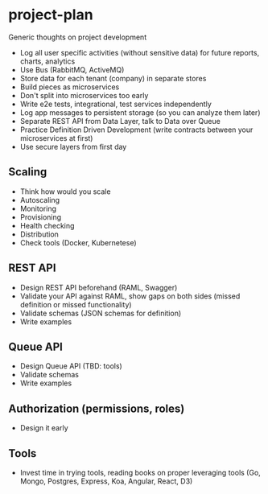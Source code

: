 # project-plan
Generic thoughts on project development

- Log all user specific activities (without sensitive data) for future reports, charts, analytics
- Use Bus (RabbitMQ, ActiveMQ)
- Store data for each tenant (company) in separate stores
- Build pieces as microservices
- Don't split into microservices too early
- Write e2e tests, integrational, test services independently
- Log app messages to persistent storage (so you can analyze them later)
- Separate REST API from Data Layer, talk to Data over Queue
- Practice Definition Driven Development (write contracts between your microservices at first)
- Use secure layers from first day

## Scaling
- Think how would you scale
- Autoscaling
- Monitoring
- Provisioning
- Health checking
- Distribution
- Check tools (Docker, Kubernetese)

## REST API
- Design REST API beforehand (RAML, Swagger) 
- Validate your API against RAML, show gaps on both sides (missed definition or missed functionality)
- Validate schemas (JSON schemas for definition)
- Write examples

## Queue API
- Design Queue API (TBD: tools)
- Validate schemas
- Write examples

## Authorization (permissions, roles)
- Design it early

## Tools
- Invest time in trying tools, reading books on proper leveraging tools (Go, Mongo, Postgres, Express, Koa, Angular, React, D3)
